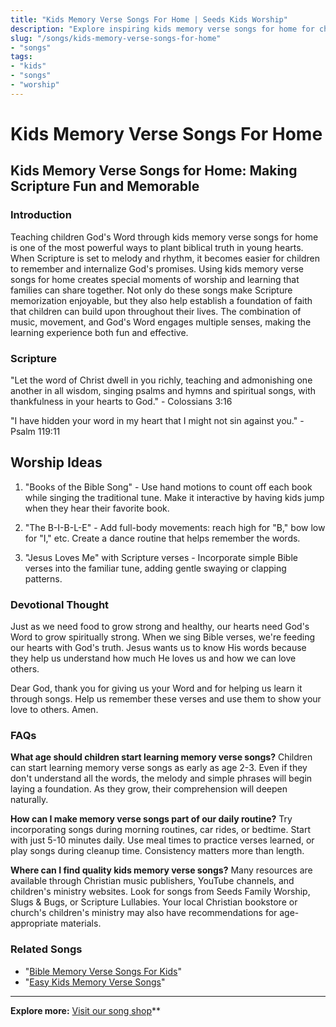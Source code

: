 ```yaml
---
title: "Kids Memory Verse Songs For Home | Seeds Kids Worship"
description: "Explore inspiring kids memory verse songs for home for children's worship and faith development. Biblical music resources for families and ministry."
slug: "/songs/kids-memory-verse-songs-for-home"
- "songs"
tags:
- "kids"
- "songs"
- "worship"
---
```


# Kids Memory Verse Songs For Home

## Kids Memory Verse Songs for Home: Making Scripture Fun and Memorable

### Introduction
Teaching children God's Word through kids memory verse songs for home is one of the most powerful ways to plant biblical truth in young hearts. When Scripture is set to melody and rhythm, it becomes easier for children to remember and internalize God's promises. Using kids memory verse songs for home creates special moments of worship and learning that families can share together. Not only do these songs make Scripture memorization enjoyable, but they also help establish a foundation of faith that children can build upon throughout their lives. The combination of music, movement, and God's Word engages multiple senses, making the learning experience both fun and effective.

### Scripture
"Let the word of Christ dwell in you richly, teaching and admonishing one another in all wisdom, singing psalms and hymns and spiritual songs, with thankfulness in your hearts to God." - Colossians 3:16

"I have hidden your word in my heart that I might not sin against you." - Psalm 119:11

## Worship Ideas
1. "Books of the Bible Song" - Use hand motions to count off each book while singing the traditional tune. Make it interactive by having kids jump when they hear their favorite book.

2. "The B-I-B-L-E" - Add full-body movements: reach high for "B," bow low for "I," etc. Create a dance routine that helps remember the words.

3. "Jesus Loves Me" with Scripture verses - Incorporate simple Bible verses into the familiar tune, adding gentle swaying or clapping patterns.

### Devotional Thought
Just as we need food to grow strong and healthy, our hearts need God's Word to grow spiritually strong. When we sing Bible verses, we're feeding our hearts with God's truth. Jesus wants us to know His words because they help us understand how much He loves us and how we can love others.

Dear God, thank you for giving us your Word and for helping us learn it through songs. Help us remember these verses and use them to show your love to others. Amen.

### FAQs
**What age should children start learning memory verse songs?**
Children can start learning memory verse songs as early as age 2-3. Even if they don't understand all the words, the melody and simple phrases will begin laying a foundation. As they grow, their comprehension will deepen naturally.

**How can I make memory verse songs part of our daily routine?**
Try incorporating songs during morning routines, car rides, or bedtime. Start with just 5-10 minutes daily. Use meal times to practice verses learned, or play songs during cleanup time. Consistency matters more than length.

**Where can I find quality kids memory verse songs?**
Many resources are available through Christian music publishers, YouTube channels, and children's ministry websites. Look for songs from Seeds Family Worship, Slugs & Bugs, or Scripture Lullabies. Your local Christian bookstore or church's children's ministry may also have recommendations for age-appropriate materials.

### Related Songs

- "[Bible Memory Verse Songs For Kids](/songs/bible-memory-verse-songs-for-kids/)"
- "[Easy Kids Memory Verse Songs](/songs/easy-kids-memory-verse-songs/)"

---

**Explore more:** [Visit our song shop](https://seedskidsworship.com/shop)**

<!-- Schema Markup -->
<script type="application/ld+json">
{
  "@context": "https://schema.org",
  "@type": "MusicRecording",
  "name": "Kids Memory Verse Songs For Home",
  "byArtist": {
    "@type": "MusicGroup",
    "name": "Seeds Kids Worship"
  },
  "isFamilyFriendly": true,
  "url": "https://seedskidsworship.com/songs/kids-memory-verse-songs-for-home/"
}
</script>
